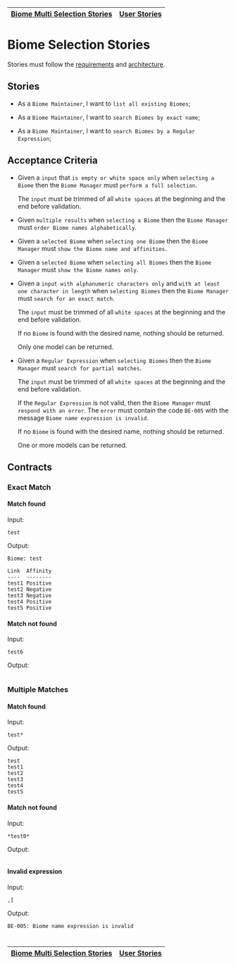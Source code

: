 | [Biome Multi Selection Stories](selection_multi.md) | [User Stories](../README.md) |
| --------------------------------------------------- | ---------------------------- |

# Biome Selection Stories

Stories must follow the [requirements](../../requirements/definitions/biome_definition.md) and [architecture](../../architecture/README.md).

## Stories

- As a `Biome Maintainer`, I want to `list all existing Biomes`;

- As a `Biome Maintainer`, I want to `search Biomes by exact name`;

- As a `Biome Maintainer`, I want to `search Biomes by a Regular Expression`;

## Acceptance Criteria

- Given a `input` that `is empty or white space only` when `selecting a Biome` then the `Biome Manager` must `perform a full selection`.

  The `input` must be trimmed of all `white spaces` at the beginning and the end before validation.

- Given `multiple results` when `selecting a Biome` then the `Biome Manager` must `order Biome names alphabetically`.

- Given a `selected Biome` when `selecting one Biome` then the `Biome Manager` must `show the Biome name and affinities`.

- Given a `selected Biome` when `selecting all Biomes` then the `Biome Manager` must `show the Biome names only`.

- Given a `input with alphanumeric characters only` and `with at least one character in length` when `selecting Biomes` then the `Biome Manager` must `search for an exact match`.

  The `input` must be trimmed of all `white spaces` at the beginning and the end before validation.

  If no `Biome` is found with the desired name, nothing should be returned.

  Only one model can be returned.

- Given a `Regular Expression` when `selecting Biomes` then the `Biome Manager` must `search for partial matches`.

  The `input` must be trimmed of all `white spaces` at the beginning and the end before validation.

  If the `Regular Expression` is not valid, then the `Biome Manager` must `respond with an error`. The `error` must contain the code `BE-005` with the message `Biome name expression is invalid`.

  If no `Biome` is found with the desired name, nothing should be returned.

  One or more models can be returned.

## Contracts

### Exact Match

#### Match found

Input:

```
test
```

Output:

```
Biome: test

Link  Affinity
----  --------
test1 Positive
test2 Negative
test3 Negative
test4 Positive
test5 Positive
```

#### Match not found

Input:

```
test6
```

Output:

```

```

### Multiple Matches

#### Match found

Input:

```
test*
```

Output:

```
test
test1
test2
test3
test4
test5
```

#### Match not found

Input:

```
*test0*
```

Output:

```

```

#### Invalid expression

Input:

```
,[
```

Output:

```
BE-005: Biome name expression is invalid
```

#

| [Biome Multi Selection Stories](selection_multi.md) | [User Stories](../README.md) |
| --------------------------------------------------- | ---------------------------- |
